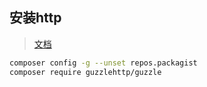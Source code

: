 
## 安装http

> [文档](https://guzzle-cn.readthedocs.io/zh_CN/latest/overview.html)

```bash
composer config -g --unset repos.packagist
composer require guzzlehttp/guzzle
```